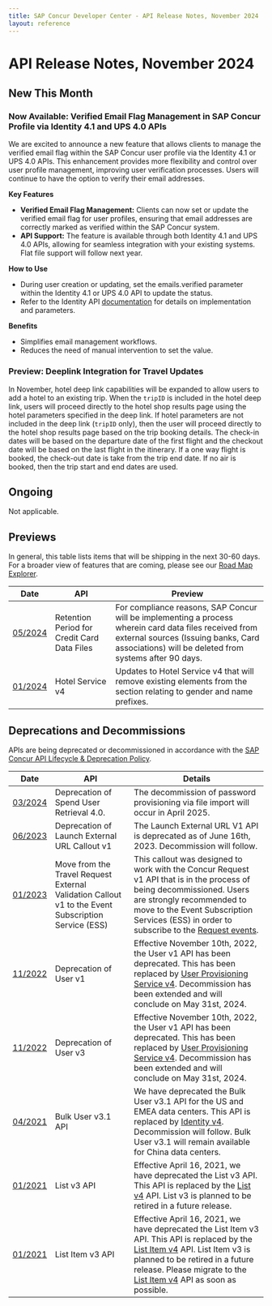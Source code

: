 ```yaml
---
title: SAP Concur Developer Center - API Release Notes, November 2024
layout: reference
---
```

# API Release Notes, November 2024

## New This Month

### Now Available: Verified Email Flag Management in SAP Concur Profile via Identity 4.1 and UPS 4.0 APIs

We are excited to announce a new feature that allows clients to manage the verified email flag within the SAP Concur user profile via the Identity 4.1 or UPS 4.0 APIs. This enhancement provides more flexibility and control over user profile management, improving user verification processes. Users will continue to have the option to verify their email addresses.

**Key Features**

* **Verified Email Flag Management:** Clients can now set or update the verified email flag for user profiles, ensuring that email addresses are correctly marked as verified within the SAP Concur system.
* **API Support:** The feature is available through both Identity 4.1 and UPS 4.0 APIs, allowing for seamless integration with your existing systems. Flat file support will follow next year.

**How to Use**

* During user creation or updating, set the emails.verified parameter within the Identity 4.1 or UPS 4.0 API to update the status.
* Refer to the Identity API [documentation](/api-reference/profile/v4.identity.html) for details on implementation and parameters.

**Benefits**

* Simplifies email management workflows.
* Reduces the need of manual intervention to set the value.

### Preview: Deeplink Integration for Travel Updates

In November, hotel deep link capabilities will be expanded to allow users to add a hotel to an existing trip. When the `tripID` is included in the hotel deep link, users will proceed directly to the hotel shop results page using the hotel parameters specified in the deep link. If hotel parameters are not included in the deep link (`tripID` only), then the user will proceed directly to the hotel shop results page based on the trip booking details. The check-in dates will be based on the departure date of the first flight and the checkout date will be based on the last flight in the itinerary. If a one way flight is booked, the check-out date is take from the trip end date. If no air is booked, then the trip start and end dates are used.  

## Ongoing

Not applicable.

## Previews

In general, this table lists items that will be shipping in the next 30-60 days. For a broader view of features that are coming, please see our [Road Map Explorer](https://roadmaps.sap.com/board?PRODUCT=089E017A62AB1EDA94C15F5EDB3400E1&range=CURRENT-LAST#Q3%202024).

Date|API|Preview
---|---|---
[05/2024](/tools-support/release-notes/api/2024-05-09.html)|Retention Period for Credit Card Data Files|For compliance reasons, SAP Concur will be implementing a process wherein card data files received from external sources (Issuing banks, Card associations) will be deleted from systems after 90 days.
[01/2024](/tools-support/release-notes/api/2024-01-11.html)|Hotel Service v4|Updates to Hotel Service v4 that will remove existing elements from the <Profiles> section relating to gender and name prefixes.

## Deprecations and Decommissions

APIs are being deprecated or decommissioned in accordance with the [SAP Concur API Lifecycle & Deprecation Policy](/tools-support/deprecation-policy.html).

Date|API|Details
---|---|---
[03/2024](/tools/support/release-notes/api/2024-03-14.html)|Deprecation of Spend User Retrieval 4.0.|The decommission of password provisioning via file import will occur in April 2025.
[06/2023](/tools-support/release-notes/api/2023-06-02.html)|Deprecation of Launch External URL Callout v1|The Launch External URL V1 API is deprecated as of June 16th, 2023. Decommission will follow.
[01/2023](/tools-support/release-notes/api/2023-01-05.html)|Move from the Travel Request External Validation Callout v1 to the Event Subscription Service (ESS)|This callout was designed to work with the Concur Request v1 API that is in the process of being decommissioned. Users are strongly recommended to move to the Event Subscription Services (ESS) in order to subscribe to the [Request events](https://developer.concur.com/api-reference/ess/v4.event-subscription.html).
[11/2022](/tools-support/release-notes/api/archive/2022-11-10.html)|Deprecation of User v1|Effective November 10th, 2022, the User v1 API has been deprecated. This has been replaced by [User Provisioning Service v4](/api-reference/user-provisioning/v4.user-provisioning.html). Decommission has been extended and will conclude on May 31st, 2024.
[11/2022](/tools-support/release-notes/api/archive/2022-11-10.html)|Deprecation of User v3|Effective November 10th, 2022, the User v1 API has been deprecated. This has been replaced by [User Provisioning Service v4](/api-reference/user-provisioning/v4.user-provisioning.html). Decommission has been extended and will conclude on May 31st, 2024.
[04/2021](/tools-support/release-notes/api/archive/2021-04-16.html#planned-deprecation-bulk-user)|Bulk User v3.1 API|We have deprecated the Bulk User v3.1 API for the US and EMEA data centers. This API is replaced by [Identity v4](/api-reference/profile/v4.identity.html). Decommission will follow. Bulk User v3.1 will remain available for China data centers.
[01/2021](/tools-support/release-notes/api/archive/2021-01-22.html#planned-list-deprecation)|List v3 API|Effective April 16, 2021, we have deprecated the List v3 API. This API is replaced by the [List v4](/api-reference/common/lists/v4.list.html) API. List v3 is planned to be retired in a future release.
[01/2021](/tools-support/release-notes/api/archive/2021-01-22.html#planned-list-item-deprecation)|List Item v3 API|Effective April 16, 2021, we have deprecated the List Item v3 API. This API is replaced by the [List Item v4](/api-reference/common/list-item/v4.list-item.html) API. List Item v3 is planned to be retired in a future release. Please migrate to the [List Item v4](/api-reference/common/list-item/v4.list-item.html) API as soon as possible.
